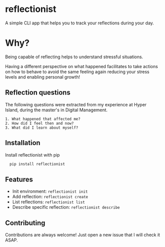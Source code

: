 
# reflectionist

A simple CLI app that helps you to track your reflections during your day.


# Why?
Being capable of reflecting helps to understand stressful situations.

Having a different perspective on what happened facilitates to take actions on how to behave to avoid the same feeling again reducing your stress levels and enabling personal growth!

## Reflection questions

The following questions were extracted from my experience at Hyper Island, during the master's in Digital Management.


    1. What happened that affected me?
    2. How did I feel then and now?
    3. What did I learn about myself?




## Installation

Install reflectionist with pip

```bash
  pip install reflectionist
```
    
## Features

- Init environment: `reflectionist init`
- Add reflection: `reflectionist create`
- List reflections: `reflectionist list`
- Describe specific reflection: `reflectionist describe`


## Contributing

Contributions are always welcome! Just open a new issue that I will check it ASAP.

